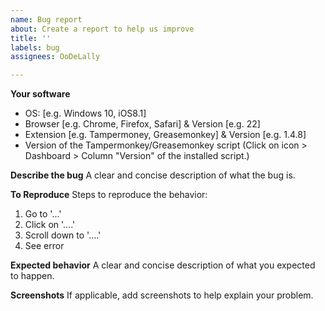 ```yaml
---
name: Bug report
about: Create a report to help us improve
title: ''
labels: bug
assignees: OoDeLally

---
```


**Your software**
 - OS: [e.g. Windows 10, iOS8.1]
 - Browser [e.g. Chrome, Firefox, Safari] & Version [e.g. 22]
 - Extension [e.g. Tampermoney, Greasemonkey] & Version [e.g. 1.4.8]
 - Version of the Tampermonkey/Greasemonkey script (Click on icon > Dashboard > Column "Version" of the installed script.)


**Describe the bug**
A clear and concise description of what the bug is.

**To Reproduce**
Steps to reproduce the behavior:
1. Go to '...'
2. Click on '....'
3. Scroll down to '....'
4. See error

**Expected behavior**
A clear and concise description of what you expected to happen.

**Screenshots**
If applicable, add screenshots to help explain your problem.
